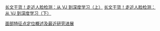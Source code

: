 [长文干货！走近人脸检测：从 VJ 到深度学习（上）](https://mp.weixin.qq.com/s?__biz=MzI1NTE4NTUwOQ==&mid=402840844&idx=1&sn=25cce8cdd0d6403943074bce18949b61&scene=1&srcid=0421eEMGapvR8tNx2X9qf96I&key=b28b03434249256b4821142edc831f4b4e37def81d15d91cc1b414e940a934b0255d397a7d9be3fa186160ef069f5cab&ascene=0&uin=MjA2NzEwMjQw&devicetype=iMac+MacBookPro12%2C1+OSX+OSX+10.11.3+build(15D21)&version=11020201&pass_ticket=NVqvgLCKOV1vmrXqKFyu%2BjMywzW7Yf78BXUCjSZAnCY%3D)
[长文干货！走近人脸检测：从 VJ 到深度学习（下）](https://mp.weixin.qq.com/s?__biz=MzI1NTE4NTUwOQ==&mid=2650324508&idx=1&sn=b103ea69129c794194e395076a97cf04&scene=1&srcid=0421ziJn6aiz7Yz3Olf3ZE0R&key=b28b03434249256b2041153b8b4c67a25311fb3c2b946bc5e660a5c37d69f545c092147961692d8c5002b493ba5c7dd7&ascene=0&uin=MjA2NzEwMjQw&devicetype=iMac+MacBookPro12%2C1+OSX+OSX+10.11.3+build(15D21)&version=11020201&pass_ticket=NVqvgLCKOV1vmrXqKFyu%2BjMywzW7Yf78BXUCjSZAnCY%3D)

[面部特征点定位概述及最近研究进展](https://mp.weixin.qq.com/s?__biz=MzI1NTE4NTUwOQ==&mid=402767886&idx=1&sn=147e8e029a6c3b9730c6d67262006f38&scene=1&srcid=042136aoidX2D5Qu796RjRgz&key=b28b03434249256bc96e92b555c945041350b393af02b6e9c4163f63d921643ef8f7416bd51dd279ad73d8f5211450da&ascene=0&uin=MjA2NzEwMjQw&devicetype=iMac+MacBookPro12%2C1+OSX+OSX+10.11.3+build(15D21)&version=11020201&pass_ticket=NVqvgLCKOV1vmrXqKFyu%2BjMywzW7Yf78BXUCjSZAnCY%3D)